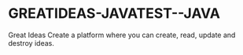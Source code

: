 # GREATIDEAS-JAVATEST--JAVA
Great Ideas Create a platform where you can create, read, update and destroy ideas.

